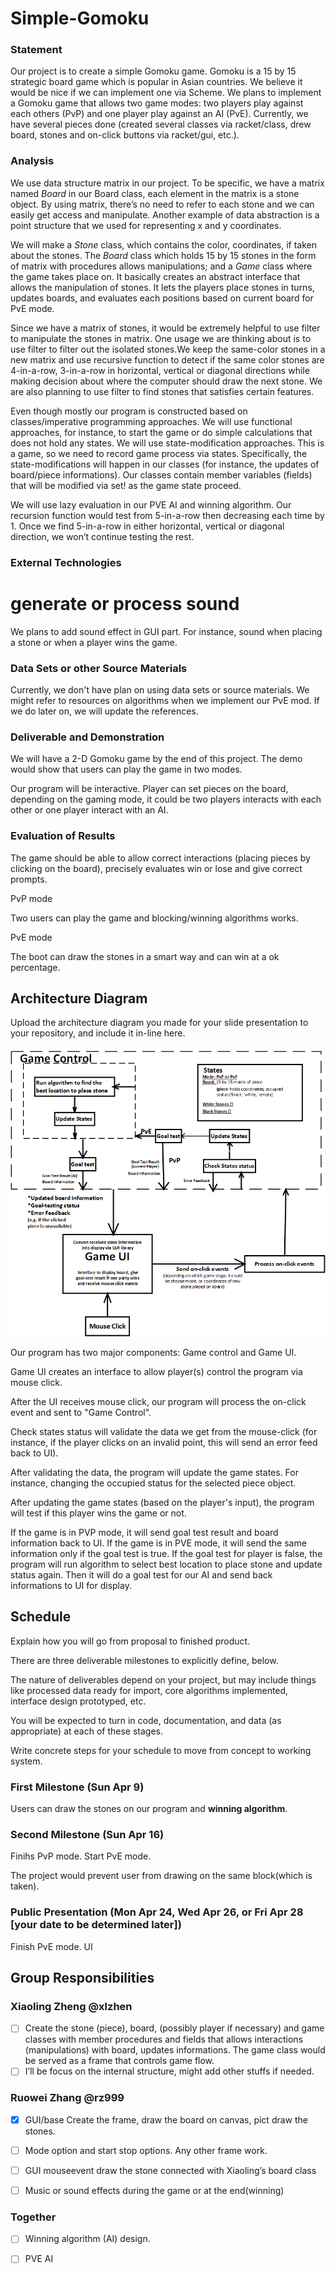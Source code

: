 # Simple-Gomoku

### Statement
Our project is to create a simple Gomoku game. Gomoku is a 15 by 15 strategic board game which is popular in Asian countries. We believe it would be nice if we can implement one via Scheme. We plans to implement a Gomoku game that allows two game modes: two players play against each others (PvP) and one player play against an AI (PvE). Currently, we have several pieces done (created several classes via racket/class, drew board, stones and on-click buttons via racket/gui, etc.). 

### Analysis
We use data structure matrix in our project. To be specific, we have a matrix named *Board* in our Board class, each element in the matrix is a stone object. By using matrix, there’s no need to refer to each stone and we can easily get access and manipulate. Another example of data abstraction is a point structure that we used for representing x and y coordinates. 

We will make a *Stone* class, which contains the color, coordinates, if taken about the stones. The *Board* class which holds 15 by 15 stones in the form of matrix with procedures allows manipulations; and a *Game* class where the game takes place on. It basically creates an abstract interface that allows the manipulation of stones. It lets the players place stones in turns, updates boards, and evaluates each positions based on current board for PvE mode. 

Since we have a matrix of stones, it would be extremely helpful to use filter to manipulate the stones in matrix. One usage we are thinking about is to use filter to filter out the isolated stones.We keep the same-color stones in a new matrix and use recursive function to detect if the same color stones are 4-in-a-row, 3-in-a-row in horizontal, vertical or diagonal directions while making decision about where the computer should draw the next stone. We are also planning to use filter to find stones that satisfies certain features.

Even though mostly our program is constructed based on classes/imperative programming approaches. We will use functional approaches, for instance, to start the game or do simple calculations that does not hold any states. We will use state-modification approaches. This is a game, so we need to record game process via states. Specifically, the state-modifications will happen in our classes (for instance, the updates of board/piece informations). Our classes contain member variables (fields) that will be modified via set! as the game state proceed. 

We will use lazy evaluation in our PVE AI and winning algorithm. Our recursion function would test from 5-in-a-row then decreasing each time by 1. Once we find 5-in-a-row in either horizontal, vertical or diagonal direction, we won’t continue testing the rest.

### External Technologies

# generate or process sound
We plans to add sound effect in GUI part. For instance, sound when placing a stone or when a player wins the game.


### Data Sets or other Source Materials

Currently, we don't have plan on using data sets or source materials. 
We might refer to resources on algorithms when we implement our PvE mod. If we do later on, we will update the references.

### Deliverable and Demonstration

We will have a 2-D Gomoku game by the end of this project. The demo would show that users can play the game in two modes.

Our program will be interactive. Player can set pieces on the board, depending on the gaming mode, it could be two players interacts with each other or one player interact with an AI. 

### Evaluation of Results

The game should be able to allow correct interactions (placing pieces by clicking on the board), precisely evaluates win or lose and give correct prompts.

PvP mode

Two users can play the game and blocking/winning algorithms works.

PvE mode

The boot can draw the stones in a smart way and can win at a ok percentage.

## Architecture Diagram
Upload the architecture diagram you made for your slide presentation to your repository, and include it in-line here.

![ArchitectureDiagram](https://github.com/oplS17projects/Simple-Gomoku/blob/master/ArchitectureDiagram.png?raw=true)

Our program has two major components: Game control and Game UI.

Game UI creates an interface to allow player(s) control the program via mouse click. 

After the UI receives mouse click, our program will process the on-click event and sent to "Game Control". 

Check states status will validate the data we get from the mouse-click (for instance, if the player clicks on an invalid point, this will send an error feed back to UI).

After validating the data, the program will update the game states. For instance, changing the occupied status for the selected piece object.

After updating the game states (based on the player's input), the program will test if this player wins the game or not. 

If the game is in PVP mode, it will send goal test result and board information back to UI. 
If the game is in PVE mode, it will send the same information only if the goal test is true. If the goal test for player is false, the program will run algorithm to select best location to place stone and update status again. Then it will do a goal test for our AI and send back informations to UI for display.


## Schedule
Explain how you will go from proposal to finished product. 

There are three deliverable milestones to explicitly define, below.

The nature of deliverables depend on your project, but may include things like processed data ready for import, core algorithms implemented, interface design prototyped, etc. 

You will be expected to turn in code, documentation, and data (as appropriate) at each of these stages.

Write concrete steps for your schedule to move from concept to working system. 

### First Milestone (Sun Apr 9)

Users can draw the stones on our program and **winning algorithm**.

### Second Milestone (Sun Apr 16)
Finihs PvP mode. Start PvE mode.

The project would prevent user from drawing on the same block(which is taken).

### Public Presentation (Mon Apr 24, Wed Apr 26, or Fri Apr 28 [your date to be determined later])

Finish PvE mode. 
UI  

## Group Responsibilities

### Xiaoling Zheng @xlzhen
- [ ] Create the stone (piece), board, (possibly player if necessary) and game classes with member procedures and fields that allows interactions (manipulations) with board, updates informations. The game class would be served as a frame that controls game flow. 
- [ ] I’ll be focus on the internal structure, might add other stuffs if needed.

### Ruowei Zhang @rz999
- [x] GUI/base Create the frame, draw the board on canvas, pict draw the stones. 
- [ ] Mode option and start stop options. Any other frame work.
- [ ] GUI mouseevent draw the stone connected with Xiaoling’s board class 
- [ ] Music or sound effects during the game or at the end(winning)


### Together
- [ ] Winning algorithm (AI) design.
- [ ] PVE AI
 
